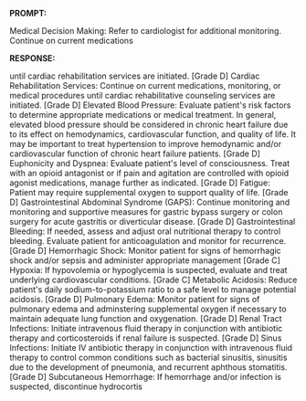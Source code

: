 **PROMPT:**

Medical Decision Making: Refer to cardiologist for additional monitoring. Continue on current medications

**RESPONSE:**

  until cardiac rehabilitation services are initiated. [Grade D]  Cardiac Rehabilitation Services: Continue on current medications, monitoring, or medical procedures until cardiac rehabilitative counseling services are initiated. [Grade D]  Elevated Blood Pressure: Evaluate patient's risk factors to determine appropriate medications or medical treatment. In general, elevated blood pressure should be considered in chronic heart failure due to its effect on hemodynamics, cardiovascular function, and quality of life. It may be important to treat hypertension to improve hemodynamic and/or cardiovascular function of chronic heart failure patients. [Grade D]  Euphonicity and Dyspnea: Evaluate patient's level of consciousness. Treat with an opioid antagonist or if pain and agitation are controlled with opioid agonist medications, manage further as indicated. [Grade D]  Fatigue: Patient may require supplemental oxygen to support quality of life. [Grade D]  Gastrointestinal Abdominal Syndrome (GAPS): Continue monitoring and monitoring and supportive measures for gastric bypass surgery or colon surgery for acute gastritis or diverticular disease. [Grade D]  Gastrointestinal Bleeding: If needed, assess and adjust oral nutritional therapy to control bleeding. Evaluate patient for anticoagulation and monitor for recurrence. [Grade D]  Hemorrhagic Shock: Monitor patient for signs of hemorrhagic shock and/or sepsis and administer appropriate management [Grade C]  Hypoxia: If hypovolemia or hypoglycemia is suspected, evaluate and treat underlying cardiovascular conditions. [Grade C]  Metabolic Acidosis: Reduce patient's daily sodium-to-potassium ratio to a safe level to manage potential acidosis. [Grade D]  Pulmonary Edema: Monitor patient for signs of pulmonary edema and adminstering supplemental oxygen if necessary to maintain adequate lung function and oxygenation. [Grade D]  Renal Tract Infections: Initiate intravenous fluid therapy in conjunction with antibiotic therapy and corticosteroids if renal failure is suspected. [Grade D]  Sinus Infections: Initiate IV antibiotic therapy in conjunction with intravenous fluid therapy to control common conditions such as bacterial sinusitis, sinusitis due to the development of pneumonia, and recurrent aphthous stomatitis. [Grade D]  Subcutaneous Hemorrhage: If hemorrhage and/or infection is suspected, discontinue hydrocortis